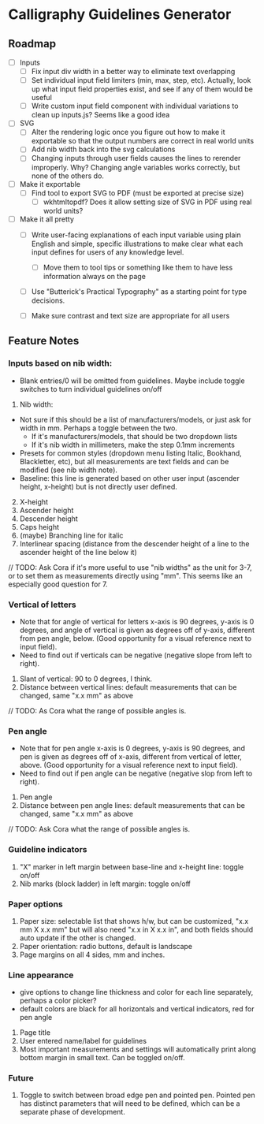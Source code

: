 # Calligraphy Guidelines Generator

## Roadmap

- [ ] Inputs
  - [ ] Fix input div width in a better way to eliminate text overlapping
  - [ ] Set individual input field limiters (min, max, step, etc). Actually, look up what input field properties exist, and see if any of them would be useful
  - [ ] Write custom input field component with individual variations to clean up inputs.js? Seems like a good idea

- [ ] SVG
  - [ ] Alter the rendering logic once you figure out how to make it exportable so that the output numbers are correct in real world units
  - [ ] Add nib width back into the svg calculations
  - [ ] Changing inputs through user fields causes the lines to rerender improperly. Why? Changing angle variables works correctly, but none of the others do.

- [ ] Make it exportable
  - [ ] Find tool to export SVG to PDF (must be exported at precise size)
    - [ ] wkhtmltopdf? Does it allow setting size of SVG in PDF using real world units?

- [ ] Make it all pretty
  - [ ] Write user-facing explanations of each input variable using plain English and simple, specific illustrations to make clear what each input defines for users of any knowledge level.
    - [ ] Move them to tool tips or something like them to have less information always on the page
  - [ ] Use "Butterick's Practical Typography" as a starting point for type decisions.
  - [ ] Make sure contrast and text size are appropriate for all users


## Feature Notes

### Inputs based on nib width:
* Blank entries/0 will be omitted from guidelines. Maybe include toggle switches to turn individual guidelines on/off
1. Nib width:
  * Not sure if this should be a list of manufacturers/models, or just ask for width in mm. Perhaps a toggle between the two.
    * If it's manufacturers/models, that should be two dropdown lists
    * If it's nib width in millimeters, make the step 0.1mm increments
  * Presets for common styles (dropdown menu listing Italic, Bookhand, Blackletter, etc), but all measurements are text fields and can be modified (see nib width note).
  * Baseline: this line is generated based on other user input (ascender height, x-height) but is not directly user defined.
2. X-height
3. Ascender height
4. Descender height
5. Caps height
6. (maybe) Branching line for italic
7. Interlinear spacing (distance from the descender height of a line to the ascender height of the line below it)

// TODO: Ask Cora if it's more useful to use "nib widths" as the unit for 3-7, or to set them as measurements directly using "mm". This seems like an especially good question for 7.

### Vertical of letters
* Note that for angle of vertical for letters x-axis is 90 degrees, y-axis is 0 degrees, and angle of vertical is given as degrees off of y-axis, different from pen angle, below. (Good opportunity for a visual reference next to input field).
* Need to find out if verticals can be negative (negative slope from left to right).
1. Slant of vertical: 90 to 0 degrees, I think.
2. Distance between vertical lines: default measurements that can be changed, same "x.x mm" as above

// TODO: As Cora what the range of possible angles is.

### Pen angle
* Note that for pen angle x-axis is 0 degrees, y-axis is 90 degrees, and pen is given as degrees off of x-axis, different from vertical of letter, above. (Good opportunity for a visual reference next to input field).
* Need to find out if pen angle can be negative (negative slop from left to right).
1. Pen angle
2. Distance between pen angle lines: default measurements that can be changed, same "x.x mm" as above

// TODO: Ask Cora what the range of possible angles is.

### Guideline indicators
1. "X" marker in left margin between base-line and x-height line: toggle on/off
2. Nib marks (block ladder) in left margin: toggle on/off

### Paper options
1. Paper size: selectable list that shows h/w, but can be customized, "x.x mm X x.x mm" but will also need "x.x in X x.x in", and both fields should auto update if the other is changed.
2. Paper orientation: radio buttons, default is landscape
3. Page margins on all 4 sides, mm and inches.

### Line appearance
* give options to change line thickness and color for each line separately, perhaps a color picker?
* default colors are black for all horizontals and vertical indicators, red for pen angle
1. Page title
2. User entered name/label for guidelines
3. Most important measurements and settings will automatically print along bottom margin in small text. Can be toggled on/off.

### Future
1. Toggle to switch between broad edge pen and pointed pen. Pointed pen has distinct parameters that will need to be defined, which can be a separate phase of development.
